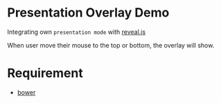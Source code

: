 Presentation Overlay Demo
=========================

Integrating own `presentation mode` with [reveal.js](https://github.com/hakimel/reveal.js)

When user move their mouse to the top or bottom, the overlay will show.

Requirement
===========

- [bower](http://bower.io/)
